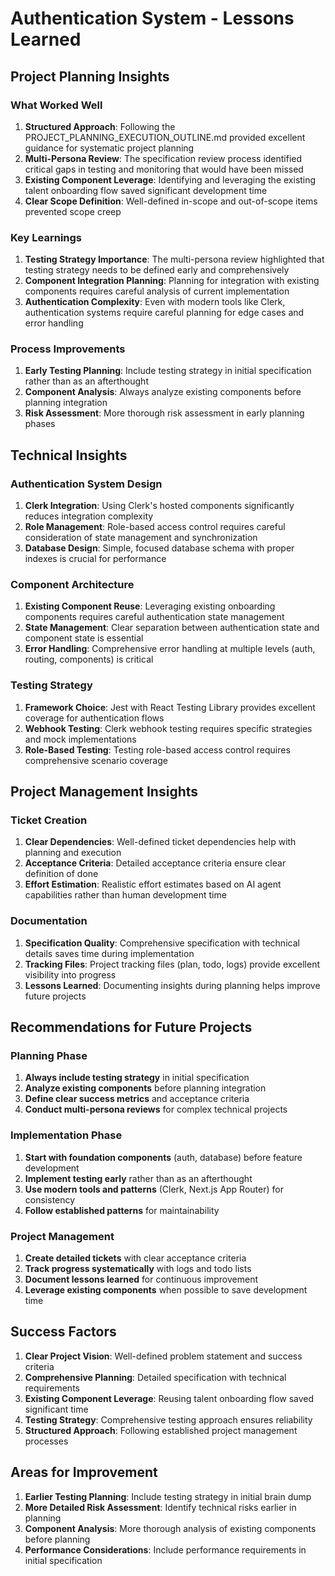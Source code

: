 # Authentication System - Lessons Learned

## Project Planning Insights

### What Worked Well
1. **Structured Approach**: Following the PROJECT_PLANNING_EXECUTION_OUTLINE.md provided excellent guidance for systematic project planning
2. **Multi-Persona Review**: The specification review process identified critical gaps in testing and monitoring that would have been missed
3. **Existing Component Leverage**: Identifying and leveraging the existing talent onboarding flow saved significant development time
4. **Clear Scope Definition**: Well-defined in-scope and out-of-scope items prevented scope creep

### Key Learnings
1. **Testing Strategy Importance**: The multi-persona review highlighted that testing strategy needs to be defined early and comprehensively
2. **Component Integration Planning**: Planning for integration with existing components requires careful analysis of current implementation
3. **Authentication Complexity**: Even with modern tools like Clerk, authentication systems require careful planning for edge cases and error handling

### Process Improvements
1. **Early Testing Planning**: Include testing strategy in initial specification rather than as an afterthought
2. **Component Analysis**: Always analyze existing components before planning integration
3. **Risk Assessment**: More thorough risk assessment in early planning phases

## Technical Insights

### Authentication System Design
1. **Clerk Integration**: Using Clerk's hosted components significantly reduces integration complexity
2. **Role Management**: Role-based access control requires careful consideration of state management and synchronization
3. **Database Design**: Simple, focused database schema with proper indexes is crucial for performance

### Component Architecture
1. **Existing Component Reuse**: Leveraging existing onboarding components requires careful authentication state management
2. **State Management**: Clear separation between authentication state and component state is essential
3. **Error Handling**: Comprehensive error handling at multiple levels (auth, routing, components) is critical

### Testing Strategy
1. **Framework Choice**: Jest with React Testing Library provides excellent coverage for authentication flows
2. **Webhook Testing**: Clerk webhook testing requires specific strategies and mock implementations
3. **Role-Based Testing**: Testing role-based access control requires comprehensive scenario coverage

## Project Management Insights

### Ticket Creation
1. **Clear Dependencies**: Well-defined ticket dependencies help with planning and execution
2. **Acceptance Criteria**: Detailed acceptance criteria ensure clear definition of done
3. **Effort Estimation**: Realistic effort estimates based on AI agent capabilities rather than human development time

### Documentation
1. **Specification Quality**: Comprehensive specification with technical details saves time during implementation
2. **Tracking Files**: Project tracking files (plan, todo, logs) provide excellent visibility into progress
3. **Lessons Learned**: Documenting insights during planning helps improve future projects

## Recommendations for Future Projects

### Planning Phase
1. **Always include testing strategy** in initial specification
2. **Analyze existing components** before planning integration
3. **Define clear success metrics** and acceptance criteria
4. **Conduct multi-persona reviews** for complex technical projects

### Implementation Phase
1. **Start with foundation components** (auth, database) before feature development
2. **Implement testing early** rather than as an afterthought
3. **Use modern tools and patterns** (Clerk, Next.js App Router) for consistency
4. **Follow established patterns** for maintainability

### Project Management
1. **Create detailed tickets** with clear acceptance criteria
2. **Track progress systematically** with logs and todo lists
3. **Document lessons learned** for continuous improvement
4. **Leverage existing components** when possible to save development time

## Success Factors
1. **Clear Project Vision**: Well-defined problem statement and success criteria
2. **Comprehensive Planning**: Detailed specification with technical requirements
3. **Existing Component Leverage**: Reusing talent onboarding flow saved significant time
4. **Testing Strategy**: Comprehensive testing approach ensures reliability
5. **Structured Approach**: Following established project management processes

## Areas for Improvement
1. **Earlier Testing Planning**: Include testing strategy in initial brain dump
2. **More Detailed Risk Assessment**: Identify technical risks earlier in planning
3. **Component Analysis**: More thorough analysis of existing components before planning
4. **Performance Considerations**: Include performance requirements in initial specification 